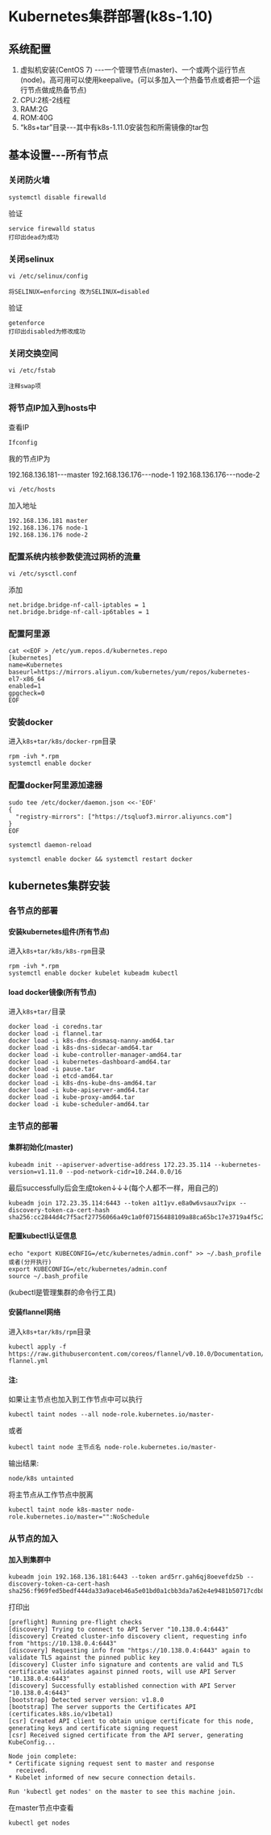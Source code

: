 # Kubernetes集群部署(k8s-1.10)

## 系统配置

1. 虚拟机安装(CentOS 7) ---一个管理节点(master)、一个或两个运行节点(node)。高可用可以使用keepalive。(可以多加入一个热备节点或者把一个运行节点做成热备节点)
2. CPU:2核-2线程
3. RAM:2G
4. ROM:40G
5. “k8s+tar”目录---其中有k8s-1.11.0安装包和所需镜像的tar包

## 基本设置---所有节点

### 关闭防火墙

```
systemctl disable firewalld
```

验证

```
service firewalld status
打印出dead为成功
```

### 关闭selinux

```
vi /etc/selinux/config
```

```
将SELINUX=enforcing 改为SELINUX=disabled
```

验证

```
getenforce
打印出disabled为修改成功
```

### 关闭交换空间

```
vi /etc/fstab
```

```
注释swap项
```

### 将节点IP加入到hosts中

查看IP

```
Ifconfig
```

我的节点IP为

192.168.136.181---master    192.168.136.176---node-1  192.168.136.176---node-2

```
vi /etc/hosts
```

加入地址

```
192.168.136.181 master
192.168.136.176 node-1
192.168.136.176 node-2
```

### 配置系统内核参数使流过网桥的流量

```
vi /etc/sysctl.conf
```

添加

```
net.bridge.bridge-nf-call-iptables = 1
net.bridge.bridge-nf-call-ip6tables = 1
```

### 配置阿里源

```
cat <<EOF > /etc/yum.repos.d/kubernetes.repo
[kubernetes]
name=Kubernetes
baseurl=https://mirrors.aliyun.com/kubernetes/yum/repos/kubernetes-el7-x86_64
enabled=1
gpgcheck=0 
EOF
```

### 安装docker

进入`k8s+tar/k8s/docker-rpm`目录

```
rpm -ivh *.rpm
systemctl enable docker 
```

### 配置docker阿里源加速器

```
sudo tee /etc/docker/daemon.json <<-'EOF'
{
  "registry-mirrors": ["https://tsqluof3.mirror.aliyuncs.com"]
}
EOF
```

```
systemctl daemon-reload
```

```
systemctl enable docker && systemctl restart docker
```

## kubernetes集群安装

### 各节点的部署

#### 安装kubernetes组件(所有节点)

进入`k8s+tar/k8s/k8s-rpm`目录

```
rpm -ivh *.rpm
systemctl enable docker kubelet kubeadm kubectl
```

#### load docker镜像(所有节点)

进入`k8s+tar/`目录

```
docker load -i coredns.tar
docker load -i flannel.tar
docker load -i k8s-dns-dnsmasq-nanny-amd64.tar
docker load -i k8s-dns-sidecar-amd64.tar
docker load -i kube-controller-manager-amd64.tar 
docker load -i kubernetes-dashboard-amd64.tar 
docker load -i pause.tar
docker load -i etcd-amd64.tar
docker load -i k8s-dns-kube-dns-amd64.tar
docker load -i kube-apiserver-amd64.tar 
docker load -i kube-proxy-amd64.tar  
docker load -i kube-scheduler-amd64.tar
```

### 主节点的部署

#### 集群初始化(master)

```
kubeadm init --apiserver-advertise-address 172.23.35.114 --kubernetes-version=v1.11.0 --pod-network-cidr=10.244.0.0/16
```

最后successfully后会生成token↓↓↓(每个人都不一样，用自己的)

```
kubeadm join 172.23.35.114:6443 --token a1t1yv.e8a0w6vsaux7vipx --discovery-token-ca-cert-hash sha256:cc2844d4c7f5acf27756066a49c1a0f07156488109a88ca65bc17e3719a4f5c2
```

#### 配置kubectl认证信息

```
echo "export KUBECONFIG=/etc/kubernetes/admin.conf" >> ~/.bash_profile
或者(分开执行)
export KUBECONFIG=/etc/kubernetes/admin.conf
source ~/.bash_profile
```

(kubectl是管理集群的命令行工具)

#### 安装flannel网络

进入`k8s+tar/k8s/rpm`目录

```
kubectl apply -f https://raw.githubusercontent.com/coreos/flannel/v0.10.0/Documentation/kube-flannel.yml
```

#### 注:

如果让主节点也加入到工作节点中可以执行

```
kubectl taint nodes --all node-role.kubernetes.io/master-
```

或者

```
kubectl taint node 主节点名 node-role.kubernetes.io/master-
```

输出结果:

```
node/k8s untainted
```

将主节点从工作节点中脱离

```
kubectl taint node k8s-master node-role.kubernetes.io/master="":NoSchedule
```

### 从节点的加入

#### 加入到集群中

```
kubeadm join 192.168.136.181:6443 --token ard5rr.gah6qj8oevefdz5b --discovery-token-ca-cert-hash sha256:f969fed5bedf444da33a9aceb46a5e01bd0a1cbb3da7a62e4e9481b50717cdb8
```

打印出

```
[preflight] Running pre-flight checks
[discovery] Trying to connect to API Server "10.138.0.4:6443"
[discovery] Created cluster-info discovery client, requesting info from "https://10.138.0.4:6443"
[discovery] Requesting info from "https://10.138.0.4:6443" again to validate TLS against the pinned public key
[discovery] Cluster info signature and contents are valid and TLS certificate validates against pinned roots, will use API Server "10.138.0.4:6443"
[discovery] Successfully established connection with API Server "10.138.0.4:6443"
[bootstrap] Detected server version: v1.8.0
[bootstrap] The server supports the Certificates API (certificates.k8s.io/v1beta1)
[csr] Created API client to obtain unique certificate for this node, generating keys and certificate signing request
[csr] Received signed certificate from the API server, generating KubeConfig...

Node join complete:
* Certificate signing request sent to master and response
  received.
* Kubelet informed of new secure connection details.

Run 'kubectl get nodes' on the master to see this machine join.
```

在master节点中查看

```
kubectl get nodes
```